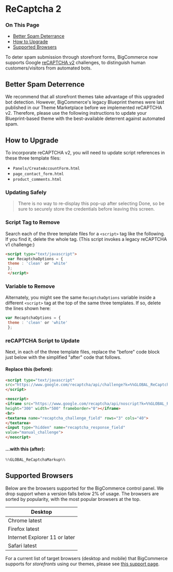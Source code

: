 <h1>ReCaptcha 2</h1>
<div class="otp" id="no-index">
	<h3> On This Page </h3>
	<ul>
		<li><a href="#better-spam-deterrance">Better Spam Deterrance</a></li>
		<li><a href="#blueprint-how-to-upgrade-recaptcha">How to Upgrade</a></li>
		<li><a href="#blueprint-supported-browsers">Supported Browsers</a></li>
		</ul>
</div>

To deter spam submission through storefront forms, BigCommerce now supports Google [reCAPTCHA v2](https://support.google.com/recaptcha/?hl=en#6080933) challenges, to distinguish human customers/visitors from automated bots.

<a href='#better-spam-deterrance' aria-hidden='true' class='block-anchor'  id='better-spam-deterrance'></a>

## Better Spam Deterrence

We recommend that all storefront themes take advantage of this upgraded bot detection. However, BigCommerce's legacy Blueprint themes were last published in our Theme Marketplace before we implemented reCAPTCHA v2. Therefore, please use the following instructions to update your Blueprint-based theme with the best-available deterrent against automated spam.




<a href='#blueprint-how-to-upgrade-recaptcha' aria-hidden='true' class='block-anchor'  id='blueprint-how-to-upgrade-recaptcha'></a>

## How to Upgrade

To incorporate reCAPTCHA v2, you will need to update script references in these three template files: 

* `Panels/CreateAccountForm.html`
* `page_contact_form.html`
* `product_comments.html`

<div class="HubBlock--callout">
<div class="CalloutBlock--error">
<div class="HubBlock-content">
    
<!-- theme: error -->

###  Updating Safely 

> There is no way to re-display this pop-up after selecting Done, so be sure to securely store the credentials before leaving this screen.

</div>
</div>
</div>

### Script Tag to Remove
Search each of the three template files for a ``<script>`` tag like the following. If you find it, delete the whole tag. (This script invokes a legacy reCAPTCHA v1 challenge:)

<!--
title: "Script Tag to Remove"
subtitle: ""
lineNumbers: true
-->

```html
<script type="text/javascript"> 
 var RecaptchaOptions = { 
 theme : 'clean' or 'white' 
 }; 
 </script>
```

### Variable to Remove

Alternately, you might see the same `RecaptchaOptions` variable inside a different `<script>` tag at the top of the same three templates. If so, delete the lines shown here:



<!--
title: ""
subtitle: ""
lineNumbers: true
-->

```js
var RecaptchaOptions = { 
 theme : 'clean' or 'white'
 };

```

### reCAPTCHA Script to Update

Next, in each of the three template files, replace the "before" code block just below with the simplified "after" code that follows.


#### Replace this (before):

<!--
title: ""
subtitle: ""
lineNumbers: true
-->

```html
<script type="text/javascript"
src="https://www.google.com/recaptcha/api/challenge?k=%%GLOBAL_ReCaptchaAPIKeyPublic%%">
</script>

<noscript>
<iframe src="https://www.google.com/recaptcha/api/noscript?k=%%GLOBAL_ReCaptchaAPIKeyPublic%%"
height="300" width="500" frameborder="0"></iframe>
<br>
<textarea name="recaptcha_challenge_field" rows="3" cols="40">
</textarea>
<input type="hidden" name="recaptcha_response_field"
value="manual_challenge">
</noscript>
```

#### ...with this (after):


<!--
title: ""
subtitle: ""
lineNumbers: true
-->

```java
%%GLOBAL_ReCaptchaMarkup%%

```



<a href='#blueprint-supported-browsers' aria-hidden='true' class='block-anchor'  id='blueprint-supported-browsers'></a>

## Supported Browsers 

Below are the browsers supported for the BigCommerce control panel. We drop support when a version falls below 2% of usage. The browsers are sorted by popularity, with the most popular browsers at the top.

| Desktop |
| --- |
| Chrome latest |
| Firefox latest |
| Internet Explorer 11 or later |
| Safari latest |

For a current list of target browsers (desktop and mobile) that BigCommerce supports for _storefronts_ using our themes, please see <NOBR><a href="https://forum.bigcommerce.com/s/article/Themes-Supported-Browsers" target="_blank">this support page</a>.</nobr>

